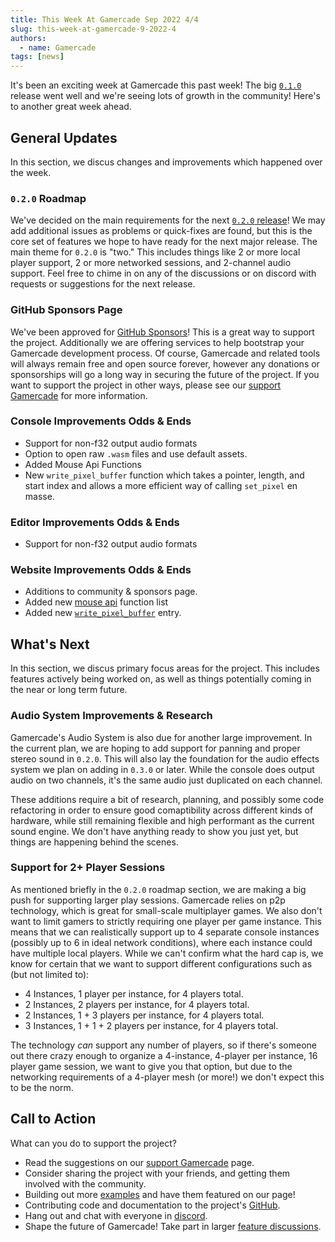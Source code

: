 ```yaml
---
title: This Week At Gamercade Sep 2022 4/4
slug: this-week-at-gamercade-9-2022-4
authors:
  - name: Gamercade
tags: [news]
---
```


It's been an exciting week at Gamercade this past week! The big [`0.1.0`](gamercade-0-1-0) release went well and we're seeing lots of growth in the community! Here's to another great week ahead.

## General Updates

In this section, we discus changes and improvements which happened over the week.

### `0.2.0` Roadmap

We've decided on the main requirements for the next [`0.2.0` release](https://github.com/gamercade-io/gamercade_console/milestone/1)! We may add additional issues as problems or quick-fixes are found, but this is the core set of features we hope to have ready for the next major release. The main theme for `0.2.0` is "two." This includes things like 2 or more local player support, 2 or more networked sessions, and 2-channel audio support. Feel free to chime in on any of the discussions or on discord with requests or suggestions for the next release.

### GitHub Sponsors Page

We've been approved for [GitHub Sponsors](https://github.com/sponsors/RobDavenport)! This is a great way to support the project. Additionally we are offering services to help bootstrap your Gamercade development process. Of course, Gamercade and related tools will always remain free and open source forever, however any donations or sponsorships will go a long way in securing the future of the project. If you want to support the project in other ways, please see our [support Gamercade](/support-gamercade) for more information.

### Console Improvements Odds & Ends

- Support for non-f32 output audio formats
- Option to open raw `.wasm` files and use default assets.
- Added Mouse Api Functions
- New `write_pixel_buffer` function which takes a pointer, length, and start index and allows a more efficient way of calling `set_pixel` en masse.

### Editor Improvements Odds & Ends

- Support for non-f32 output audio formats

### Website Improvements Odds & Ends

- Additions to community & sponsors page.
- Added new [mouse api](/docs/api-reference/input#mouse-controls) function list
- Added new [`write_pixel_buffer`](/docs/api-reference/draw) entry.

## What's Next

In this section, we discus primary focus areas for the project. This includes features actively being worked on, as well as things potentially coming in the near or long term future.

### Audio System Improvements & Research

Gamercade's Audio System is also due for another large improvement. In the current plan, we are hoping to add support for panning and proper stereo sound in `0.2.0`. This will also lay the foundation for the audio effects system we plan on adding in `0.3.0` or later. While the console does output audio on two channels, it's the same audio just duplicated on each channel.

These additions require a bit of research, planning, and possibly some code refactoring in order to ensure good comaptibility across different kinds of hardware, while still remaining flexible and high performant as the current sound engine. We don't have anything ready to show you just yet, but things are happening behind the scenes.

### Support for 2+ Player Sessions

As mentioned briefly in the `0.2.0` roadmap section, we are making a big push for supporting larger play sessions. Gamercade relies on p2p technology, which is great for small-scale multiplayer games. We also don't want to limit gamers to strictly requiring one player per game instance. This means that we can realistically support up to 4 separate console instances (possibly up to 6 in ideal network conditions), where each instance could have multiple local players. While we can't confirm what the hard cap is, we know for certain that we want to support different configurations such as (but not limited to):

- 4 Instances, 1 player per instance, for 4 players total.
- 2 Instances, 2 players per instance, for 4 players total.
- 2 Instances, 1 + 3 players per instance, for 4 players total.
- 3 Instances, 1 + 1 + 2 players per instance, for 4 players total.

The technology *can* support any number of players, so if there's someone out there crazy enough to organize a 4-instance, 4-player per instance, 16 player game session, we want to give you that option, but due to the networking requirements of a 4-player mesh (or more!) we don't expect this to be the norm.

## Call to Action

What can you do to support the project?

- Read the suggestions on our [support Gamercade](/support-gamercade) page.
- Consider sharing the project with your friends, and getting them involved with the community.
- Building out more [examples](/docs/examples) and have them featured on our page!
- Contributing code and documentation to the project's [GitHub](https://github.com/gamercade-io/gamercade_console).
- Hang out and chat with everyone in [discord](https://discord.gg/Qafv2Fpt5j).
- Shape the future of Gamercade! Take part in larger [feature discussions](https://github.com/gamercade-io/gamercade_console/labels/Discussion).
